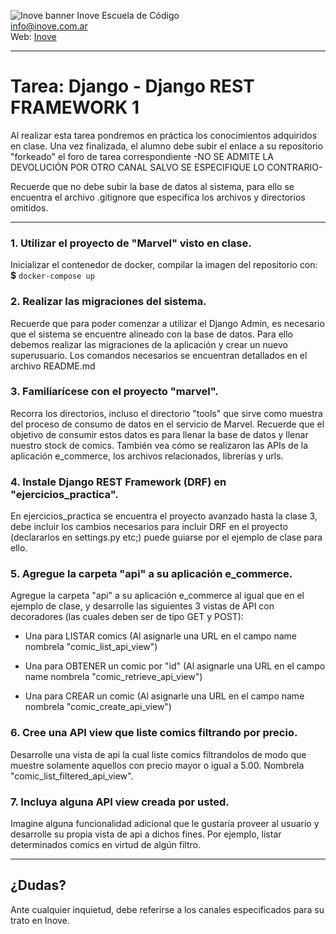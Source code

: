 ![Inove banner](/inove.jpg)
Inove Escuela de Código\
info@inove.com.ar\
Web: [Inove](http://inove.com.ar)

---
# Tarea: Django - Django REST FRAMEWORK 1

Al realizar esta tarea pondremos en práctica los conocimientos adquiridos en clase.
Una vez finalizada, el alumno debe subir el enlace a su repositorio "forkeado" el foro de tarea correspondiente -NO SE ADMITE LA DEVOLUCIÓN POR OTRO CANAL SALVO SE ESPECIFIQUE LO CONTRARIO- 

Recuerde que no debe subir la base de datos al sistema, para ello se encuentra el archivo .gitignore que especifica los archivos y directorios omitidos.

---

### 1. Utilizar el proyecto de "Marvel" visto en clase.
Inicializar el contenedor de docker, compilar la imagen del repositorio con:
**$** `docker-compose up`


### 2. Realizar las migraciones del sistema.
Recuerde que para poder comenzar a utilizar el Django Admin, es necesario que el sistema se encuentre alineado con la base de datos. Para ello debemos realizar las migraciones de la aplicación y crear un nuevo superusuario.
Los comandos necesarios se encuentran detallados en el archivo README.md

### 3. Familiarícese con el proyecto "marvel".
Recorra los directorios, incluso el directorio "tools" que sirve como muestra del proceso de consumo de datos en el servicio de Marvel. Recuerde que el objetivo de consumir estos datos es para llenar la base de datos y llenar nuestro stock de comics.
También vea cómo se realizaron las APIs de la aplicación e_commerce, los archivos relacionados, librerías y urls. 

### 4. Instale Django REST Framework (DRF) en "ejercicios_practica".
En ejercicios_practica se encuentra el proyecto avanzado hasta la clase 3, debe incluir los cambios necesarios para incluir DRF en el proyecto (declararlos en settings.py etc;) puede guiarse por el ejemplo de clase para ello.

### 5. Agregue la carpeta "api" a su aplicación e_commerce.
Agregue la carpeta "api" a su aplicación e_commerce al igual que en el ejemplo de clase, y desarrolle las siguientes 3 vistas de API con decoradores (las cuales deben ser de tipo GET y POST):

- Una para LISTAR comics (Al asignarle una URL en el campo name nombrela "comic_list_api_view")

- Una para OBTENER un comic por "id" (Al asignarle una URL en el campo name nombrela "comic_retrieve_api_view")

- Una para CREAR un comic (Al asignarle una URL en el campo name nombrela "comic_create_api_view")


### 6. Cree una API view que liste comics filtrando por precio.
Desarrolle una vista de api la cual liste comics filtrandolos de modo que muestre solamente aquellos con precio mayor o igual a 5.00.
Nombrela "comic_list_filtered_api_view".


### 7. Incluya alguna API view creada por usted.
Imagine alguna funcionalidad adicional que le gustaría proveer al usuario y desarrolle su propia vista de api a dichos fines.
Por ejemplo, listar determinados comics en virtud de algún filtro.

---

## ¿Dudas?
Ante cualquier inquietud, debe referirse a los canales especificados para su trato en Inove.